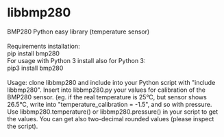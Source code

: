 # libbmp280
BMP280 Python easy library (temperature sensor)<br>
<br>
Requirements installation:<br>
pip install bmp280<br>
For usage with Python 3 install also for Python 3:<br>
pip3 install bmp280
<br><br>
Usage: clone libbmp280 and include into your Python script with "include libbmp280". Insert into libbmp280.py your values for calibration of the BMP280 sensor. (eg. if the real temperature is 25°C, but sensor shows 26.5°C, write into "temperature_calibration = -1.5", and so with pressure. Use libbmp280.temperature() or libbmp280.pressure() in your script to get the values. You can get also two-decimal rounded values (please inspect the script).
